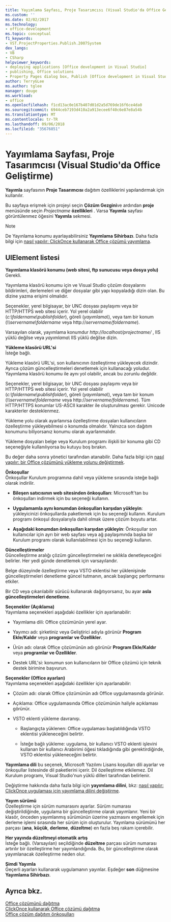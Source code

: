 ```yaml
---
title: Yayımlama Sayfası, Proje Tasarımcısı (Visual Studio'da Office Geliştirme)
ms.custom: ''
ms.date: 02/02/2017
ms.technology:
- office-development
ms.topic: conceptual
f1_keywords:
- VST.ProjectProperties.Publish.2007System
dev_langs:
- VB
- CSharp
helpviewer_keywords:
- deploying applications [Office development in Visual Studio]
- publishing, Office solutions
- Property Pages dialog box, Publish [Office development in Visual Studio]
author: TerryGLee
ms.author: tglee
manager: douge
ms.workload:
- office
ms.openlocfilehash: f1cd13ac0e167b407d01d2a5d769de16f6ce4da0
ms.sourcegitcommit: 6944ceb7193d410a2a913ecee6f40c6e87e8a54b
ms.translationtype: MT
ms.contentlocale: tr-TR
ms.lasthandoff: 09/06/2018
ms.locfileid: "35676851"
---
```

# <a name="publish-page-project-designer-office-development-in-visual-studio"></a>Yayımlama Sayfası, Proje Tasarımcısı (Visual Studio'da Office Geliştirme)
  **Yayımla** sayfasının **Proje Tasarımcısı** dağıtım özelliklerini yapılandırmak için kullanılır.  
  
 Bu sayfaya erişmek için projeyi seçin **Çözüm Gezgini**ve ardından **proje** menüsünde seçin *Projectname* **özellikleri** . Varsa **Yayımla** sayfası görüntülenmez öğesini **Yayımla** sekmesi.  
  
> [!NOTE]  
>  De Yayınlama konumu ayarlayabilirsiniz **Yayımlama Sihirbazı**. Daha fazla bilgi için [nasıl yapılır: ClickOnce kullanarak Office çözümü yayımlama](http://msdn.microsoft.com/2b6c247e-bc04-4ce4-bb64-c4e79bb3d5b8).  
  
## <a name="uielement-list"></a>UIElement listesi  
 **Yayımlama klasörü konumu (web sitesi, ftp sunucusu veya dosya yolu)**  
 Gerekli.  
  
 Yayımlama klasörü konumu için ve Visual Studio çözüm dosyalarını bildirimleri, derlemeleri ve diğer dosyalar gibi yapı kopyaladığı dizin olan. Bu dizine yazma erişimi olmalıdır.  
  
 Seçenekler, yerel bilgisayar, bir UNC dosyası paylaşımı veya bir HTTP/HTTPS web sitesi içerir. Yol yerel olabilir (*c:\foldername\publishfolder*), göreli (*yayımlama\\*), veya tam bir konum (*\\\servername\foldername* veya http://*servername/foldername*).  
  
 Varsayılan olarak, yayımlama konumdur *http://localhost/projectname/* , IIS yüklü değilse veya *yayımlama\\*  IIS yüklü değilse dizin.  
  
 **Yükleme klasörü URL'si**  
 İsteğe bağlı.  
  
 Yükleme klasörü URL'si, son kullanıcının özelleştirme yükleyecek dizindir. Ayrıca çözüm güncelleştirmeleri denetlemek için kullanacağı yoludur. Yayımlama klasörü konumu ile aynı yol olabilir, ancak bu zorunlu değildir.  
  
 Seçenekler, yerel bilgisayar, bir UNC dosyası paylaşımı veya bir HTTP/HTTPS web sitesi içerir. Yol yerel olabilir (*c:\foldername\publishfolder*), göreli (*yayımlama\\*), veya tam bir konum (*\\\servername\foldername* veya http://*servername/foldername*). Tüm HTTP/HTTPS konumlar US-ASCII karakter ile oluşturulması gerekir. Unicode karakterler desteklenmez.  
  
 Yükleme yolu olarak ayarlanırsa özelleştirme dosyaları kullanıcıların özelleştirme yükleyebilmesi o konumda olmalıdır. Yalnızca son dağıtım konumunu biliyorsanız konumu olarak ayarlanmalıdır.  
  
 Yükleme dosyaları belge veya Kurulum programı ilişkili bir konuma gibi CD seçeneğiyle kullanılıyorsa bu kutuyu boş bırakın.  
  
 Bu değer daha sonra yönetici tarafından atanabilir. Daha fazla bilgi için [nasıl yapılır: bir Office çözümünü yükleme yolunu değiştirmek](http://msdn.microsoft.com/d0eaa07b-2d72-4902-899f-2f9fb165b8fd).  
  
 **Önkoşullar**  
 Önkoşullar Kurulum programına dahil veya yükleme sırasında isteğe bağlı olarak indirilir.  
  
-   **Bileşen satıcısının web sitesinden önkoşulları**: Microsoft'tan bu önkoşulları indirmek için bu seçeneği kullanın.  
  
-   **Uygulamamla aynı konumdan önkoşulları karşıdan yükleyin**: yükleyicinizi önkoşullarda paketlemek için bu seçeneği kullanın. Kurulum programı önkoşul dosyalarıyla dahil olmak üzere çözüm boyutu artar.  
  
-   **Aşağıdaki konumdan önkoşulları karşıdan yükleyin**: Önkoşullar son kullanıcılar için ayrı bir web sayfası veya ağ paylaşımında başka bir Kurulum programı olarak kullanılabilmesi için bu seçeneği kullanın.  
  
 **Güncelleştirmeler**  
 Güncelleştirme aralığı çözüm güncelleştirmeleri ne sıklıkla denetleyeceğini belirler. Her yedi günde denetlemek için varsayılandır.  
  
 Belge düzeyinde özelleştirme veya VSTO eklentisi her yüklenişinde güncelleştirmeleri denetleme güncel tutmanın, ancak başlangıç performansı etkiler.  
  
 Bir CD veya çıkarılabilir sürücü kullanarak dağıtıyorsanız, bu ayar **asla güncelleştirmeleri denetleme**.  
  
 **Seçenekler (Açıklama)**  
 Yayımlama seçenekleri aşağıdaki özellikler için ayarlanabilir:  
  
-   Yayımlama dili: Office çözümünün yerel ayar.  
  
-   Yayımcı adı: şirketiniz veya Geliştirici adıyla görünür **Program Ekle/Kaldır** veya **programlar ve Özellikler**.  
  
-   Ürün adı: olarak Office çözümünün adı görünür **Program Ekle/Kaldır** veya **programlar ve Özellikler**.  
  
-   Destek URL'si: konumun son kullanıcıların bir Office çözümü için teknik destek birimine başvurun.  
  
 **Seçenekler (Office ayarları)**  
 Yayımlama seçenekleri aşağıdaki özellikler için ayarlanabilir:  
  
-   Çözüm adı: olarak Office çözümünün adı Office uygulamasında görünür.  
  
-   Açıklama: Office uygulamasında Office çözümünün haliyle açıklaması görünür.  
  
-   VSTO eklenti yükleme davranışı.  
  
    -   Başlangıçta yüklenen: Office uygulaması başlatıldığında VSTO eklentisi yükleneceğini belirtir.  
  
    -   İsteğe bağlı yükleme: uygulama, bir kullanıcı VSTO eklenti işlevini kullanan bir kullanıcı Arabirimi öğesi tıkladığında gibi gerektirdiğinde, VSTO eklentisi yükleneceğini belirtir.  
  
 **Yayımlama dili** bu seçenek, Microsoft Yazılımı Lisans koşulları dili ayarlar ve önkoşullar listesinde dil paketlerini içerir. Dil özelleştirme etkilemez. Dil Kurulum programı, Visual Studio'nun yüklü dilleri tarafından belirlenir.  
  
 Değiştirme hakkında daha fazla bilgi için **yayımlama dilini**, bkz: [nasıl yapılır: ClickOnce uygulaması için yayımlama dilini değiştirme](/visualstudio/deployment/how-to-change-the-publish-language-for-a-clickonce-application).  
  
 **Yayım sürümü**  
 Özelleştirme için sürüm numarasını ayarlar. Sürüm numarası değiştirildiğinde, uygulama bir güncelleştirme olarak yayımlanır. Yeni bir klasör, önceden yayımlanmış sürümünün üzerine yazmasını engellemek için derleme işlemi sırasında her sürüm için oluşturulur. Yayınlama sürümünü her parçası (**ana**, **küçük**, **derleme**, **düzeltme**) en fazla beş rakam içerebilir.  
  
 **Her yayında düzeltmeyi otomatik artış**  
 İsteğe bağlı. (Varsayılan) seçildiğinde **düzeltme** parçası sürüm numarası artırılır bir özelleştirme her yayımlandığında. Bu, bir güncelleştirme olarak yayımlanacak özelleştirme neden olur.  
  
 **Şimdi Yayımla**  
 Geçerli ayarları kullanarak uygulamanın yayınlar. Eşdeğer **son** düğmesine **Yayımlama Sihirbazı**.  
  
## <a name="see-also"></a>Ayrıca bkz.  
 [Office çözümünü dağıtma](../vsto/deploying-an-office-solution.md)   
 [ClickOnce kullanarak Office çözümü dağıtma](../vsto/deploying-an-office-solution-by-using-clickonce.md)   
 [Office çözüm dağıtım önkoşulları](http://msdn.microsoft.com/9f672809-43a3-40a1-9057-397ce3b5126e)  
  
  